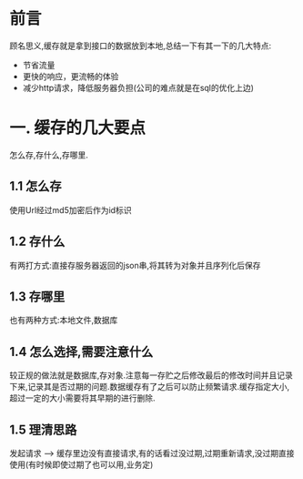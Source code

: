 # 前言

顾名思义,缓存就是拿到接口的数据放到本地,总结一下有其一下的几大特点:

* 节省流量
* 更快的响应，更流畅的体验
* 减少http请求，降低服务器负担(公司的难点就是在sql的优化上边)

# 一. 缓存的几大要点

怎么存,存什么,存哪里.

## 1.1  怎么存

使用Url经过md5加密后作为id标识

## 1.2 存什么

有两打方式:直接存服务器返回的json串,将其转为对象并且序列化后保存

## 1.3 存哪里

也有两种方式:本地文件,数据库

## 1.4 怎么选择,需要注意什么

较正规的做法就是数据库,存对象.注意每一存贮之后修改最后的修改时间并且记录下来,记录其是否过期的问题.数据缓存有了之后可以防止频繁请求.缓存指定大小,超过一定的大小需要将其早期的进行删除.

## 1.5 理清思路

发起请求 --> 缓存里边没有直接请求,有的话看过没过期,过期重新请求,没过期直接使用(有时候即使过期了也可以用,业务定)